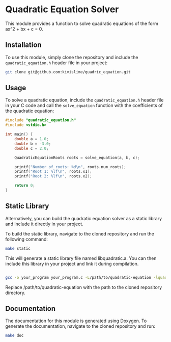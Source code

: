# Quadratic Equation Solver

This module provides a function to solve quadratic equations of the form ax^2 + bx + c = 0.

## Installation

To use this module, simply clone the repository and include the `quadratic_equation.h` header file in your project:

```bash
git clone git@github.com:kivislime/quadric_equation.git
```
## Usage

To solve a quadratic equation, include the `quadratic_equation.h` header file in your C code and call the `solve_equation` function with the coefficients of the quadratic equation:

```c
#include "quadratic_equation.h"
#include <stdio.h>

int main() {
    double a = 1.0;
    double b = -3.0;
    double c = 2.0;

    QuadraticEquationRoots roots = solve_equation(a, b, c);

    printf("Number of roots: %d\n", roots.num_roots);
    printf("Root 1: %lf\n", roots.x1);
    printf("Root 2: %lf\n", roots.x2);

    return 0;
}
```
## Static Library

Alternatively, you can build the quadratic equation solver as a static library and include it directly in your project.

To build the static library, navigate to the cloned repository and run the following command:

```bash
make static
```
This will generate a static library file named libquadratic.a. You can then include this library in your project and link it during compilation.

```bash

gcc -o your_program your_program.c -L/path/to/quadratic-equation -lquadratic -lm
```
Replace /path/to/quadratic-equation with the path to the cloned repository directory.

## Documentation
The documentation for this module is generated using Doxygen. To generate the documentation, navigate to the cloned repository and run:

```bash
make doc
```

